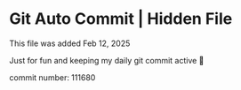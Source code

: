 # Git Auto Commit | Hidden File

This file was added Feb 12, 2025

Just for fun and keeping my daily git commit active 🤪

commit number: 111680
